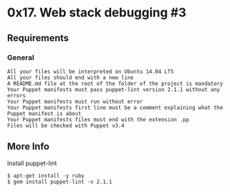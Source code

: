 # 0x17. Web stack debugging #3

## Requirements

### General
```
All your files will be interpreted on Ubuntu 14.04 LTS
All your files should end with a new line
A README.md file at the root of the folder of the project is mandatory
Your Puppet manifests must pass puppet-lint version 2.1.1 without any errors
Your Puppet manifests must run without error
Your Puppet manifests first line must be a comment explaining what the Puppet manifest is about
Your Puppet manifests files must end with the extension .pp
Files will be checked with Puppet v3.4
```

## More Info

Install puppet-lint
```
$ apt-get install -y ruby
$ gem install puppet-lint -v 2.1.1
```